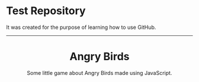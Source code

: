 # Test Repository
It was created for the purpose of learning how to use GitHub.
<hr>
<h1 align=center>Angry Birds</h1>
<p align=center>Some little game about Angry Birds made using JavaScript.</p>
